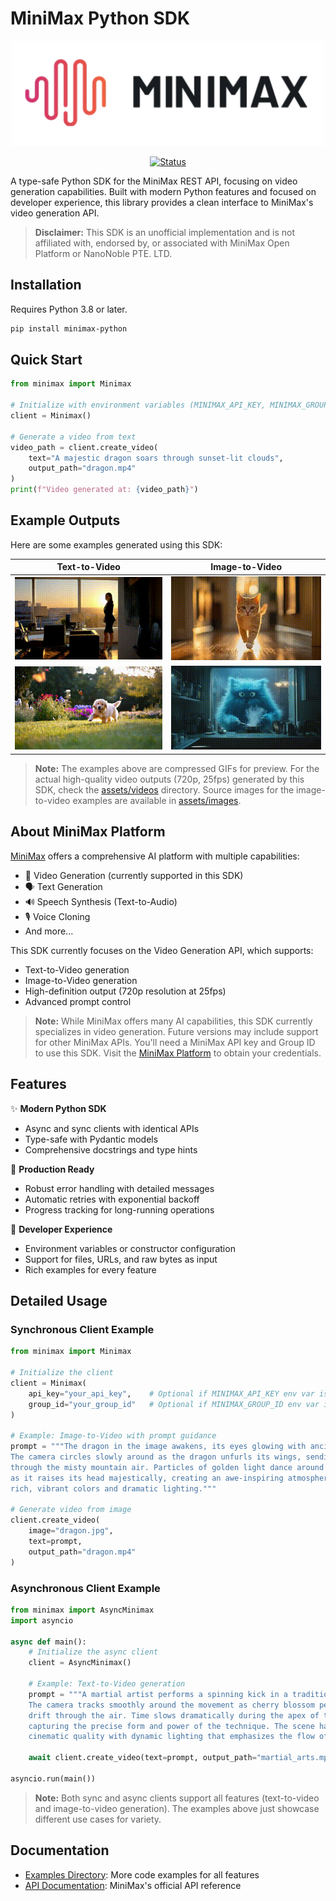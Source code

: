 # MiniMax Python SDK

<div align="center">
    <img src="assets/images/minimax_logo.png" alt="MiniMax Logo" width="500"/>
    
[![Status](https://img.shields.io/badge/status-beta-blue)](https://github.com/jesuscopado/minimax-python)
</div>

A type-safe Python SDK for the MiniMax REST API, focusing on video generation capabilities. Built with modern Python features and focused on developer experience, this library provides a clean interface to MiniMax's video generation API.

> **Disclaimer:** This SDK is an unofficial implementation and is not affiliated with, endorsed by, or associated with MiniMax Open Platform or NanoNoble PTE. LTD.

## Installation

Requires Python 3.8 or later.

```bash
pip install minimax-python
```

## Quick Start

```python
from minimax import Minimax

# Initialize with environment variables (MINIMAX_API_KEY, MINIMAX_GROUP_ID)
client = Minimax()

# Generate a video from text
video_path = client.create_video(
    text="A majestic dragon soars through sunset-lit clouds",
    output_path="dragon.mp4"
)
print(f"Video generated at: {video_path}")
```

## Example Outputs

Here are some examples generated using this SDK:

<div align="center">

| Text-to-Video | Image-to-Video |
|:-------------:|:--------------:|
| ![Office scene](assets/gifs/office.gif) | ![Electric cat](assets/gifs/cat_electric.gif) |
| ![Golden retriever](assets/gifs/golden_retriever.gif) | ![Fluffy creature](assets/gifs/fluffy_creature.gif) |

</div>

> **Note:** The examples above are compressed GIFs for preview. For the actual high-quality video outputs (720p, 25fps) generated by this SDK, check the [assets/videos](assets/videos) directory. Source images for the image-to-video examples are available in [assets/images](assets/images).

## About MiniMax Platform

[MiniMax](https://www.minimaxi.com/en) offers a comprehensive AI platform with multiple capabilities:
- 🎥 Video Generation (currently supported in this SDK)
- 🗣️ Text Generation
- 🔊 Speech Synthesis (Text-to-Audio)
- 🎙️ Voice Cloning
- And more...

This SDK currently focuses on the Video Generation API, which supports:
- Text-to-Video generation
- Image-to-Video generation
- High-definition output (720p resolution at 25fps)
- Advanced prompt control

> **Note:** While MiniMax offers many AI capabilities, this SDK currently specializes in video generation. Future versions may include support for other MiniMax APIs. You'll need a MiniMax API key and Group ID to use this SDK. Visit the [MiniMax Platform](https://www.minimaxi.com/en) to obtain your credentials.

## Features

✨ **Modern Python SDK**
- Async and sync clients with identical APIs
- Type-safe with Pydantic models
- Comprehensive docstrings and type hints

🚀 **Production Ready**
- Robust error handling with detailed messages
- Automatic retries with exponential backoff
- Progress tracking for long-running operations

🔧 **Developer Experience**
- Environment variables or constructor configuration
- Support for files, URLs, and raw bytes as input
- Rich examples for every feature

## Detailed Usage

### Synchronous Client Example
```python
from minimax import Minimax

# Initialize the client
client = Minimax(
    api_key="your_api_key",    # Optional if MINIMAX_API_KEY env var is set
    group_id="your_group_id"   # Optional if MINIMAX_GROUP_ID env var is set
)

# Example: Image-to-Video with prompt guidance
prompt = """The dragon in the image awakens, its eyes glowing with ancient power.
The camera circles slowly around as the dragon unfurls its wings, sending ripples
through the misty mountain air. Particles of golden light dance around its scales
as it raises its head majestically, creating an awe-inspiring atmosphere with
rich, vibrant colors and dramatic lighting."""

# Generate video from image
client.create_video(
    image="dragon.jpg",
    text=prompt,
    output_path="dragon.mp4"
)
```

### Asynchronous Client Example
```python
from minimax import AsyncMinimax
import asyncio

async def main():
    # Initialize the async client
    client = AsyncMinimax()

    # Example: Text-to-Video generation
    prompt = """A martial artist performs a spinning kick in a traditional dojo.
    The camera tracks smoothly around the movement as cherry blossom petals
    drift through the air. Time slows dramatically during the apex of the spin,
    capturing the precise form and power of the technique. The scene has a
    cinematic quality with dynamic lighting that emphasizes the flow of movement."""

    await client.create_video(text=prompt, output_path="martial_arts.mp4")

asyncio.run(main())
```

> **Note:** Both sync and async clients support all features (text-to-video and image-to-video generation). The examples above just showcase different use cases for variety.

## Documentation

- [Examples Directory](examples/): More code examples for all features
- [API Documentation](https://platform.minimax.chat/docs/api-reference/video-generation): MiniMax's official API reference
